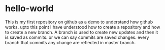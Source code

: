 # hello-world
This is my first repository on github as a demo to understand how github works.
upto this point I have understood how to create a repository and how to create a new branch.
A branch is used to create new updates and then it is saved as commits.
or we can say commits are saved changes.
every branch that commits any change are reflected in master branch.
